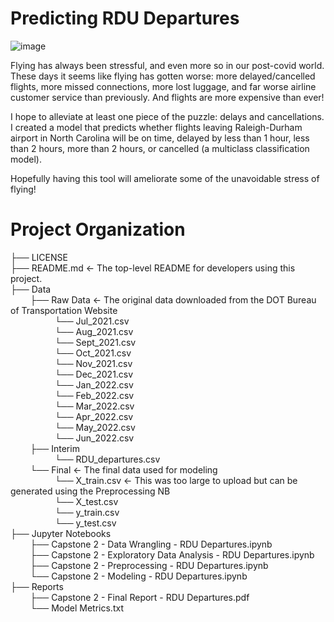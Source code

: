 # Predicting RDU Departures

![image](https://user-images.githubusercontent.com/81717153/197347112-4ad1d3e0-5c47-4fca-8430-2e96f14ac547.png)

Flying has always been stressful, and even more so in our post-covid world. These days it seems like flying has gotten worse: more delayed/cancelled flights, more missed connections, more lost luggage, and far worse airline customer service than previously. And flights are more expensive than ever!

I hope to alleviate at least one piece of the puzzle: delays and cancellations. I created a model that predicts whether flights leaving Raleigh-Durham airport in North Carolina will be on time, delayed by less than 1 hour, less than 2 hours, more than 2 hours, or cancelled (a multiclass classification model). 

Hopefully having this tool will ameliorate some of the unavoidable stress of flying! 

# Project Organization

├── LICENSE<br/>
├── README.md <- The top-level README for developers using this project.<br/>
├── Data<br/>
&nbsp; &nbsp; &nbsp; &nbsp; ├── Raw Data  <- The original data downloaded from the DOT Bureau of Transportation Website<br/>
&nbsp; &nbsp; &nbsp; &nbsp; &nbsp; &nbsp; &nbsp; &nbsp; &nbsp;   └── Jul_2021.csv<br/>
&nbsp; &nbsp; &nbsp; &nbsp; &nbsp; &nbsp; &nbsp; &nbsp; &nbsp;   └── Aug_2021.csv<br/>
&nbsp; &nbsp; &nbsp; &nbsp; &nbsp; &nbsp; &nbsp; &nbsp; &nbsp;   └── Sept_2021.csv<br/>
&nbsp; &nbsp; &nbsp; &nbsp; &nbsp; &nbsp; &nbsp; &nbsp; &nbsp;   └── Oct_2021.csv<br/>
&nbsp; &nbsp; &nbsp; &nbsp; &nbsp; &nbsp; &nbsp; &nbsp; &nbsp;   └── Nov_2021.csv<br/>
&nbsp; &nbsp; &nbsp; &nbsp; &nbsp; &nbsp; &nbsp; &nbsp; &nbsp;   └── Dec_2021.csv<br/>
&nbsp; &nbsp; &nbsp; &nbsp; &nbsp; &nbsp; &nbsp; &nbsp; &nbsp;   └── Jan_2022.csv<br/>
&nbsp; &nbsp; &nbsp; &nbsp; &nbsp; &nbsp; &nbsp; &nbsp; &nbsp;   └── Feb_2022.csv<br/>
&nbsp; &nbsp; &nbsp; &nbsp; &nbsp; &nbsp; &nbsp; &nbsp; &nbsp;   └── Mar_2022.csv<br/>
&nbsp; &nbsp; &nbsp; &nbsp; &nbsp; &nbsp; &nbsp; &nbsp; &nbsp;   └── Apr_2022.csv<br/>
&nbsp; &nbsp; &nbsp; &nbsp; &nbsp; &nbsp; &nbsp; &nbsp; &nbsp;   └── May_2022.csv<br/>
&nbsp; &nbsp; &nbsp; &nbsp; &nbsp; &nbsp; &nbsp; &nbsp; &nbsp;   └── Jun_2022.csv<br/>
&nbsp; &nbsp; &nbsp; &nbsp; ├── Interim<br/>
&nbsp; &nbsp; &nbsp; &nbsp; &nbsp; &nbsp; &nbsp; &nbsp; &nbsp;   └── RDU_departures.csv<br/>
&nbsp; &nbsp; &nbsp; &nbsp; └── Final <- The final data used for modeling<br/>
&nbsp; &nbsp; &nbsp; &nbsp; &nbsp; &nbsp; &nbsp; &nbsp; &nbsp;   └── X_train.csv  <- This was too large to upload but can be generated using the Preprocessing NB<br/>
&nbsp; &nbsp; &nbsp; &nbsp; &nbsp; &nbsp; &nbsp; &nbsp; &nbsp;   └── X_test.csv<br/>
&nbsp; &nbsp; &nbsp; &nbsp; &nbsp; &nbsp; &nbsp; &nbsp; &nbsp;   └── y_train.csv<br/>
&nbsp; &nbsp; &nbsp; &nbsp; &nbsp; &nbsp; &nbsp; &nbsp; &nbsp;   └── y_test.csv<br/>
├── Jupyter Notebooks<br/>
&nbsp; &nbsp; &nbsp; &nbsp; ├── Capstone 2 - Data Wrangling - RDU Departures.ipynb<br/>
&nbsp; &nbsp; &nbsp; &nbsp; ├── Capstone 2 - Exploratory Data Analysis - RDU Departures.ipynb<br/>
&nbsp; &nbsp; &nbsp; &nbsp; ├── Capstone 2 - Preprocessing - RDU Departures.ipynb<br/>
&nbsp; &nbsp; &nbsp; &nbsp; └── Capstone 2 - Modeling - RDU Departures.ipynb<br/>
├── Reports<br/>
&nbsp; &nbsp; &nbsp; &nbsp; ├── Capstone 2 - Final Report - RDU Departures.pdf<br/>
&nbsp; &nbsp; &nbsp; &nbsp; └── Model Metrics.txt<br/>
